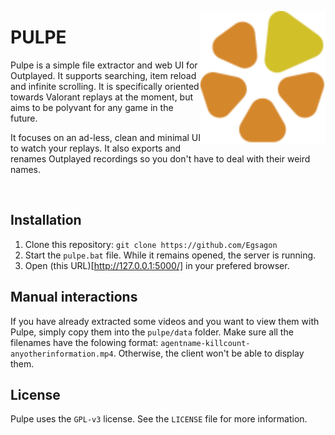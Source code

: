 <img src="https://raw.githubusercontent.com/Egsagon/pulpe/master/client/logo.svg?token=GHSAT0AAAAAACG2AQ6CGOYALWI5JI664PAOZKPOWDA"
       align="right"
       width="200px">

# PULPE

Pulpe is a simple file extractor and web UI for Outplayed. It supports searching, item reload and infinite scrolling.
It is specifically oriented towards Valorant replays at the moment, but aims to be polyvant for any game in the future.

It focuses on an ad-less, clean and minimal UI to watch your replays.
It also exports and renames Outplayed recordings so you don't have to deal with their weird names.

<br clear="right">

## Installation

1. Clone this repository: `git clone https://github.com/Egsagon`
2. Start the `pulpe.bat` file. While it remains opened, the server is running.
3. Open (this URL)[http://127.0.0.1:5000/] in your prefered browser.

## Manual interactions

If you have already extracted some videos and you want to view them with Pulpe, simply copy them into the `pulpe/data` folder.
Make sure all the filenames have the folowing format: `agentname-killcount-anyotherinformation.mp4`. Otherwise, the client
won't be able to display them.

## License

Pulpe uses the `GPL-v3` license. See the `LICENSE` file for more information.
